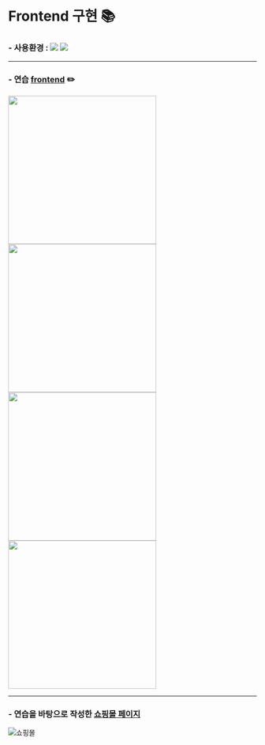 # Frontend 구현 :books:
### - 사용환경 : <img src="https://img.shields.io/badge/Python-3776AB?style=flat-square&logo=Python&logoColor=white"/> <img src="https://img.shields.io/badge/Visual Studio Code-007ACC?style=flat-square&logo=Visual Studio Code&logoColor=white"/>
-----------------------
### - 연습 [frontend](https://github.com/chanjin5212/html-python/tree/master/frontend) :pencil2:

<img src = "https://user-images.githubusercontent.com/97499271/166938094-8ffc75e3-8388-4fe0-9922-98fa204b25f2.png" width="300" height="300"/> <img src = "https://user-images.githubusercontent.com/97499271/166938793-06851045-af60-44f0-a935-e148b15bbe29.png" width="300" height="300"/> <img src = "https://user-images.githubusercontent.com/97499271/166938801-1c27bf7e-6ccc-4234-adcf-cbeb5cc2a501.png" width="300" height="300"/> <img src = "https://user-images.githubusercontent.com/97499271/166938808-0135bd13-6c0c-49b7-bb4f-cb522229f6c7.png" width="300" height="300"/>

----------------------------
### - 연습을 바탕으로 작성한 [쇼핑몰 페이지](https://github.com/chanjin5212/html-python/tree/master/shoppingmall)
![쇼핑몰](https://user-images.githubusercontent.com/97499271/166939727-ee89de72-6746-4b32-829e-4a07d1f2e73b.png)
